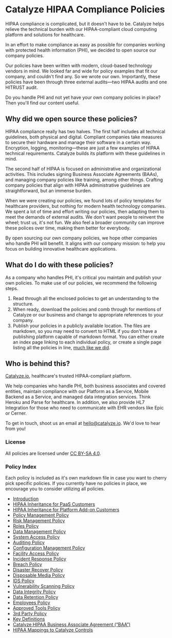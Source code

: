 # Catalyze HIPAA Compliance Policies

HIPAA compliance is complicated, but it doesn't have to be. Catalyze helps relieve the technical burden with our HIPAA-compliant cloud computing platform and solutions for healthcare.

In an effort to make compliance as easy as possible for companies working with protected health information (PHI), we decided to open source our company policies.

Our policies have been written with modern, cloud-based technology vendors in mind. We looked far and wide for policy examples that fit our company, and couldn't find any. So we wrote our own. Importantly, these policies have been through three external audits—two HIPAA audits and one HITRUST audit.

Do you handle PHI and not yet have your own company policies in place? Then you'll find our content useful.

## Why did we open source these policies?

HIPAA compliance really has two halves. The first half includes all technical guidelines, both physical and digital. Compliant companies take measures to secure their hardware and manage their software in a certain way. Encryption, logging, monitoring—these are just a few examples of HIPAA technical requirements. Catalyze builds its platform with these guidelines in mind.

The second half of HIPAA is focused on administrative and organizational activities. This includes signing Business Associate Agreements (BAAs), and managing company policies like training, among other things. Crafting company policies that align with HIPAA administrative guidelines are straightforward, but an immense burden.

When we were creating our policies, we found lots of policy templates for healthcare providers, but nothing for modern health technology companies. We spent a lot of time and effort writing our policies, then adapting them to meet the demands of external audits. We don't want people to reinvent the wheel; trust us, it's not fun. We also feel a broader community can improve these polices over time, making them better for everybody.

By open sourcing our own company policies, we hope other companies who handle PHI will benefit. It aligns with our company mission: to help you focus on building innovative healthcare applications.

## What do I do with these policies?

As a company who handles PHI, it's critical you maintain and publish your own policies. To make use of our policies, we recommend the following steps.

1. Read through all the enclosed policies to get an understanding to the structure.
2. When ready, download the policies and comb through for mentions of Catalyze or our business and change to appropriate references to your company.
3. Publish your policies in a publicly available location. The files are markdown, so you may need to convert to HTML if you don't have a publishing platform capable of markdown format. You can either create an index page linking to each individual policy, or create a single page listing all the policies in line, [much like we did](https://catalyze.io/policy/).

## Who is behind this?

[Catalyze.io](htts://catalyze.io), healthcare's trusted HIPAA-compliant platform.

We help companies who handle PHI, both business associates and covered entities, maintain compliance with our Platform as a Service, Mobile Backend as a Service, and managed data integration services. Think Heroku and Parse for healthcare. In addition, we also provide HL7 Integration for those who need to communicate with EHR vendors like Epic or Cerner.

To get in touch, shoot us an email at [hello@catalyze.io](mailto:hello@catalyze.io). We'd love to hear from you!

### License

All policies are licensed under [CC BY-SA 4.0](http://creativecommons.org/licenses/by-sa/4.0/).

### Policy Index

Each policy is included as it's own markdown file in case you want to cherry pick specific policies. If you currently have no policies in place, we encourage you to consider utilizing all policies.

* [Introduction](source/sections/introduction.md)
* [HIPAA Inheritance for PaaS Customers](source/sections/hipaa_inheritance_for_paas_customers.md)
* [HIPAA Inheritance for Platform Add-on Customers](source/sections/hipaa_inheritance_for_platform_addon_customers.md)
* [Policy Management Policy](source/sections/policy_management_policy.md)
* [Risk Management Policy](source/sections/risk_management_policy.md)
* [Roles Policy](source/sections/roles_policy.md)
* [Data Management Policy](source/sections/data_management_policy.md)
* [System Access Policy](source/sections/systems_access_policy.md)
* [Auditing Policy](source/sections/auditing_policy.md)
* [Configuration Management Policy](source/sections/configuration_management_policy.md)
* [Facility Access Policy](source/sections/facility_access_policy.md)
* [Incident Response Policy](source/sections/incident_response_policy.md)
* [Breach Policy](source/sections/breach_policy.md)
* [Disaster Recover Policy](source/sections/disaster_recovery_policy.md)
* [Disposable Media Policy](source/sections/disposable_media_policy.md)
* [IDS Policy](source/sections/ids_policy.md)
* [Vulnerability Scanning Policy](source/sections/vulnerability_scanning_policy.md)
* [Data Integrity Policy](source/sections/data_integrity_policy.md)
* [Data Retention Policy](source/sections/data_retention_policy.md)
* [Employees Policy](source/sections/employees_policy.md)
* [Approved Tools Policy](source/sections/approved_tools_policy.md)
* [3rd Party Policy](source/sections/3rd_party_policy.md)
* [Key Definitions](source/sections/key_definitions.md)
* [Catalyze HIPAA Business Associate Agreement (“BAA”)](source/sections/catalyze_hipaa_business_associate_agreement.md)
* [HIPAA Mappings to Catalyze Controls](source/sections/hipaa_mapping_to_catalyze_controls.md)

